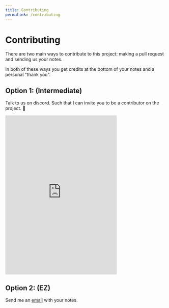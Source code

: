 ```yaml
---
title: Contributing
permalink: /contributing
---
```


# Contributing

There are two main ways to contribute to this project: making a pull request and sending us your notes.

In both of these ways you get credits at the bottom of your notes and a personal "thank you".

## Option 1: (Intermediate)
Talk to us on  discord. Such that I can invite you to be a contributor on the project. :muscle:

<iframe src="https://discordapp.com/widget?id=760841775325118494&theme=dark" width="350" height="500" allowtransparency="true" frameborder="0" sandbox="allow-popups allow-popups-to-escape-sandbox allow-same-origin allow-scripts"></iframe>



## Option 2: (EZ)
Send me an <a href="mailto:m.a.bruderervanblerk@student.utwente.nl?subject=ByteHub%20Notes">email</a> with your notes.
